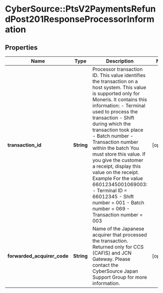 # CyberSource::PtsV2PaymentsRefundPost201ResponseProcessorInformation

## Properties
Name | Type | Description | Notes
------------ | ------------- | ------------- | -------------
**transaction_id** | **String** | Processor transaction ID.  This value identifies the transaction on a host system. This value is supported only for Moneris. It contains this information:   - Terminal used to process the transaction  - Shift during which the transaction took place  - Batch number  - Transaction number within the batch  You must store this value. If you give the customer a receipt, display this value on the receipt.  Example For the value 66012345001069003:   - Terminal ID &#x3D; 66012345  - Shift number &#x3D; 001  - Batch number &#x3D; 069  - Transaction number &#x3D; 003  | [optional] 
**forwarded_acquirer_code** | **String** | Name of the Japanese acquirer that processed the transaction. Returned only for CCS (CAFIS) and JCN Gateway. Please contact the CyberSource Japan Support Group for more information.  | [optional] 


